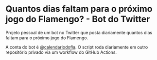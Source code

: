# Quantos dias faltam para o próximo jogo do Flamengo? - Bot do Twitter
Projeto pessoal de um bot no Twitter que posta diariamente quantos dias faltam para o próximo jogo do Flamengo.

A conta do bot é [@calendariodofla](https://twitter.com/calendariodofla). O script roda diariamente em outro repositório privado via um workflow do GitHub Actions.
